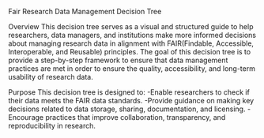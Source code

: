 Fair Research Data Management Decision Tree

Overview
This decision tree serves as a visual and structured guide to help researchers, data managers, and institutions make more informed decisions about managing research data in alignment with FAIR(Findable, Accessible, Interoperable, and Reusable) principles. The goal of this decision tree is to provide a step-by-step framework to ensure that data management practices are met in order to ensure the quality, accessibility, and long-term usability of research data.

Purpose
This decision tree is designed to:
    -Enable researchers to check if their data meets the FAIR data standards.
    -Provide guidance on making key decisions related to data storage, sharing, documentation, and licensing.
    -Encourage practices that improve collaboration, transparency, and reproducibility in research.
